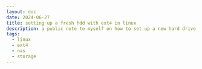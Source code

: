 ```yaml
---
layout: doc
date: 2024-06-27
title: setting up a fresh hdd with ext4 in linux
description: a public note to myself on how to set up a new hard drive with ext4 in linux
tags:
  - linux
  - ext4
  - nas
  - storage
---
```


<Title/>

Fresh ext4 partitions have 2 issues: 
- 5% reserved space for root that is not needed on large drives: 5% of a 20TB is 1TB wasted.
- days or weeks of waiting for the drive to complete the `ext4lazyinit` process, which is a waste of electricity and time.

Here's the steps to set up and mount a new hard drive with ext4 in linux:

```shell
# 1. find the drive you want to format:
lsblk -o NAME,MOUNTPOINT,SIZE,MODEL | grep -E '^\w+' | grep -v '/$' | grep -v '^loop'
# look for the drive that has no mountpoint and the size and name you expect

# 2. Create the partition, replace /dev/sdX with the correct drive
sudo mkfs.ext4 -m 0 -E lazy_itable_init=0,lazy_journal_init=0 /dev/sdX

# 3. Create a mount point
sudo mkdir /media/YOURMOUNTPOINTNAME

# 4. find the UUID of the drive, copy the UUID of the drive you just formatted (e.g. sdX)
ls -lha /dev/disk/by-uuid

# 5. Add the drive to /etc/fstab
sudo nano /etc/fstab
# add the following line to the end of the file:
/dev/disk/by-uuid/UUID /media/YOURMOUNTPOINTNAME ext4 defaults,nofail 0 2

# 6. Mount the drive
sudo mount -a
```

That's it! You now have a fresh ext4 partition with no wasted space and no waiting for the `ext4lazyinit` process to complete. Enjoy.


If you missed to force the `lazy_itable_init=0,lazy_journal_init=0` options during the `mkfs.ext4` command, you can still force the lazy init process to complete by running the following commands:

```shell
# 1. unmount the drive
sudo umount /dev/sdXXX

# 2. force the lazy init process to complete
sudo mount -o init_itable=0 /dev/sdXXX /media/YOURMOUNTPOINTNAME
```

The command might take a couple of minutes to complete, but it will finish the lazy init process immediately. Then your drive will behave as expected. [via](https://askubuntu.com/questions/1379965/how-to-get-a-newly-created-ext4-filesystem-to-finish-writing-the-index-node-imme)

I've probably stumbled across [this post](https://fedetft.wordpress.com/2022/01/23/on-ext4-and-forcing-the-completion-of-lazy-initialization/) 20 times so I include it here for reference.

<Comment />
